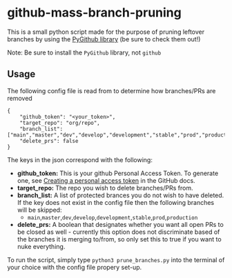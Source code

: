 # github-mass-branch-pruning

This is a small python script made for the purpose of pruning leftover branches by using the [PyGithub library](https://github.com/PyGithub/PyGithub) (be sure to check them out!)

Note: Be sure to install the `PyGithub` library, not `github`


## Usage

The following config file is read from to determine how branches/PRs are removed

```
{
    "github_token": "<your_token>",
    "target_repo": "org/repo",
    "branch_list": ["main","master","dev","develop","development","stable","prod","production"],
    "delete_prs": false
}
```

The keys in the json correspond with the following:

- **github_token:** This is your github Personal Access Token. To generate one, see [Creating a personal access token](https://docs.github.com/en/authentication/keeping-your-account-and-data-secure/creating-a-personal-access-token) in the GitHub docs.
- **target_repo:** The repo you wish to delete branches/PRs from.
- **branch_list:** A list of protected brances you do not wish to have deleted. If the key does not exist in the config file then the following branches will be skipped:
    - `main`,`master`,`dev`,`develop`,`development`,`stable`,`prod`,`production`
- **delete_prs:** A boolean that designates whether you want all open PRs to be closed as well - currently this option does not discriminate based of the branches it is merging to/from, so only set this to true if you want to nuke everything.

To run the script, simply type `python3 prune_branches.py` into the terminal of your choice with the config file propery set-up.